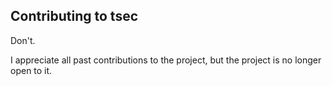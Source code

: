 ## Contributing to tsec

Don't.

I appreciate all past contributions to the project, but the project is no longer open to it.